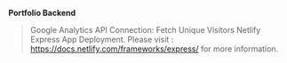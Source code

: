 **Portfolio Backend**
> Google Analytics API Connection: Fetch Unique Visitors
> Netlify Express App Deployment. Please visit : https://docs.netlify.com/frameworks/express/ for more information.
